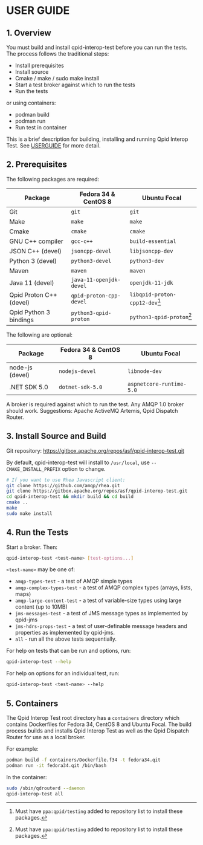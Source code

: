 <!--

Licensed to the Apache Software Foundation (ASF) under one
or more contributor license agreements.  See the NOTICE file
distributed with this work for additional information
regarding copyright ownership.  The ASF licenses this file
to you under the Apache License, Version 2.0 (the
"License"); you may not use this file except in compliance
with the License.  You may obtain a copy of the License at

  http://www.apache.org/licenses/LICENSE-2.0

Unless required by applicable law or agreed to in writing,
software distributed under the License is distributed on an
"AS IS" BASIS, WITHOUT WARRANTIES OR CONDITIONS OF ANY
KIND, either express or implied.  See the License for the
specific language governing permissions and limitations
under the License.

-->

# USER GUIDE

## 1. Overview

You must build and install qpid-interop-test before you can run the tests.
The process follows the traditional steps:

* Install prerequisites
* Install source
* Cmake / make / sudo make install
* Start a test broker against which to run the tests
* Run the tests

or using containers:

* podman build
* podman run
* Run test in container

This is a brief description for building, installing and running Qpid Interop
Test. See [USERGUIDE](docs/USERGUIDE.md) for more detail.

## 2. Prerequisites

The following packages are required:

Package                 | Fedora 34 & CentOS 8    | Ubuntu Focal                   |
------------------------|-------------------------|--------------------------------|
Git                     | `git`                   | `git`                          |
Make                    | `make`                  | `make`                         |
Cmake                   | `cmake`                 | `cmake`                        |
GNU C++ compiler        | `gcc-c++`               | `build-essential`              |
JSON C++ (devel)        | `jsoncpp-devel`         | `libjsoncpp-dev`               |
Python 3 (devel)        | `python3-devel`         | `python3-dev`                  |
Maven                   | `maven`                 | `maven`                        |
Java 11 (devel)         | `java-11-openjdk-devel` | `openjdk-11-jdk`               |
Qpid Proton C++ (devel) | `qpid-proton-cpp-devel` | `libqpid-proton-cpp12-dev`[^1] |
Qpid Python 3 bindings  | `python3-qpid-proton`   | `python3-qpid-proton`[^1]      |

[^1]: Must have `ppa:qpid/testing` added to repository list to install these packages.

The following are optional:

Package         | Fedora 34 & CentOS 8    | Ubuntu Focal             |
----------------|-------------------------|--------------------------|
node-js (devel) | `nodejs-devel`          | `libnode-dev`            |
.NET SDK 5.0    | `dotnet-sdk-5.0`        | `aspnetcore-runtime-5.0` |

A broker is required against which to run the test. Any AMQP 1.0 broker should
work. Suggestions: Apache ActiveMQ Artemis, Qpid Dispatch Router.

## 3. Install Source and Build

Git repository: https://gitbox.apache.org/repos/asf/qpid-interop-test.git

By default, qpid-interop-test will install to `/usr/local`, use `--CMAKE_INSTALL_PREFIX`
option to change.

```bash
# If you want to use Rhea Javascript client:
git clone https://github.com/amqp/rhea.git
git clone https://gitbox.apache.org/repos/asf/qpid-interop-test.git
cd qpid-interop-test && mkdir build && cd build
cmake ..
make
sudo make install
```

## 4. Run the Tests

Start a broker. Then:

```bash
qpid-interop-test <test-name> [test-options...]
```

`<test-name>` may be one of:
* `amqp-types-test` - a test of AMQP simple types
* `amqp-complex-types-test` - a test of AMQP complex types (arrays, lists, maps)
* `amqp-large-content-test` - a test of variable-size types using large content (up to 10MB)
* `jms-messages-test` - a test of JMS message types as implemented by qpid-jms
* `jms-hdrs-props-test` - a test of user-definable message headers and properties as implemented by qpid-jms.
* `all` - run all the above tests sequentially.

For help on tests that can be run and options, run:
```bash
qpid-interop-test --help
```

For help on options for an individual test, run:
```bash
qpid-interop-test <test-name> --help
```

## 5. Containers

The Qpid Interop Test root directory has a `containers` directory which
contains Dockerfiles for Fedora 34, CentOS 8 and Ubuntu Focal. The build
process builds and installs Qpid Interop Test as well as the Qpid Dispatch
Router for use as a local broker.

For example:
```bash
podman build -f containers/Dockerfile.f34 -t fedora34.qit
podman run -it fedora34.qit /bin/bash
```

In the container:
```bash
sudo /sbin/qdrouterd --daemon
qpid-interop-test all
```
